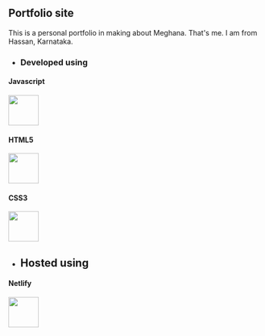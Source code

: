 ## Portfolio site

This is a personal portfolio in making about Meghana. That's me.
I am from Hassan, Karnataka. 

- ### Developed using 

#### Javascript
<img src="https://cdn.worldvectorlogo.com/logos/logo-javascript.svg" width="60" height="60">

#### HTML5  
<img src="https://cdn.worldvectorlogo.com/logos/html-5.svg" width="60" height="60">

#### CSS3
<img src="https://cdn.worldvectorlogo.com/logos/css-3.svg" width="60" height="60">

- ## Hosted using

#### Netlify
<img src="https://cdn.worldvectorlogo.com/logos/netlify.svg" width="60" height="60">

